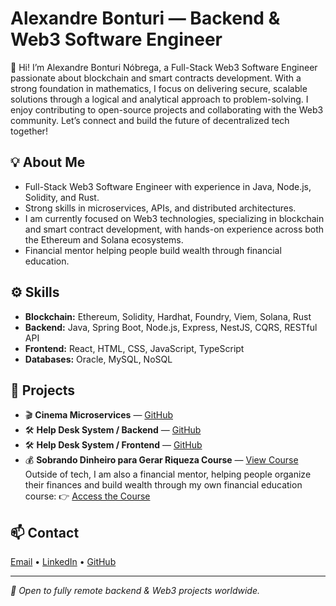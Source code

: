 # Alexandre Bonturi — Backend & Web3 Software Engineer

👋 Hi! I’m Alexandre Bonturi Nóbrega, a Full-Stack Web3 Software Engineer passionate about blockchain and smart contracts development. With a strong foundation in mathematics, I focus on delivering secure, scalable solutions through a logical and analytical approach to problem-solving. I enjoy contributing to open-source projects and collaborating with the Web3 community. Let’s connect and build the future of decentralized tech together!


## 💡 About Me
- Full-Stack Web3 Software Engineer with experience in Java, Node.js, Solidity, and Rust.
- Strong skills in microservices, APIs, and distributed architectures.
- I am currently focused on Web3 technologies, specializing in blockchain and smart contract development, with hands-on experience across both the Ethereum and Solana ecosystems.
- Financial mentor helping people build wealth through financial education.

## ⚙️ Skills
- **Blockchain:** Ethereum, Solidity, Hardhat, Foundry, Viem, Solana, Rust  
- **Backend:** Java, Spring Boot, Node.js, Express, NestJS, CQRS, RESTful API  
- **Frontend:** React, HTML, CSS, JavaScript, TypeScript
- **Databases:** Oracle, MySQL, NoSQL  

## 🚀 Projects
- 🎬 **Cinema Microservices** — [GitHub](https://github.com/abnobrega/cinema-microservices-architecture)
- 🛠️ **Help Desk System / Backend** — [GitHub](https://github.com/abnobrega/helpdesk-backend)
- 🛠️ **Help Desk System / Frontend** — [GitHub](https://github.com/abnobrega/helpdesk-frontend)
- 💰 **Sobrando Dinheiro para Gerar Riqueza Course** — [View Course](https://go.hotmart.com/O28103354B)
Outside of tech, I am also a financial mentor, helping people organize their finances and build wealth through my own financial education course:
👉 [Access the Course](https://go.hotmart.com/O28103354B)


## 📫 Contact
[Email](mailto:abonturi@gmail.com) • [LinkedIn](https://www.linkedin.com/in/alexandrebonturinobrega) • [GitHub](https://github.com/abnobrega)

---

*🚀 Open to fully remote backend & Web3 projects worldwide.*

